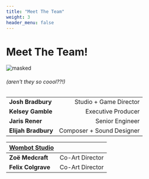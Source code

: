 ```yaml
---
title: "Meet The Team"
weight: 3
header_menu: false
---
```

# Meet The Team!
![masked](images/team-purp-small.png)
###### (aren't they so coool??!)

|                                                                                                                                                                                  |                           | 
|----------------------------------------------------------------------------------------------------------------------------------------------------------------------------------|--------------------------:|
| **Josh Bradbury** _<a href="https://x.com/joshalanb"><i class="fa fa-twitter"></i></a>_ _<a href="https://www.linkedin.com/in/joshalanb"><i class="fa fa-linkedin"></i></a>_     |    Studio + Game Director |
| **Kelsey Gamble** _<a href="https://x.com/kindofsquishy"><i class="fa fa-twitter"></i></a>_ _<a href="https://www.linkedin.com/in/kelseyau/"><i class="fa fa-linkedin"></i></a>_ |        Executive Producer |
| **Jaris Rener**   _<a href="https://x.com/jarisrener"><i class="fa fa-twitter"></i></a>_ _<a href="https://www.linkedin.com/in/jaris-rener/"><i class="fa fa-linkedin"></i></a>_ |           Senior Engineer |
| **Elijah Bradbury** _<a href="https://x.com/thisisbadgerpoe"><i class="fa fa-twitter"></i></a>_                                                                                  | Composer + Sound Designer |

| [Wombot Studio](https://wombot.studio/)                                                                                                                                            |                 | 
|------------------------------------------------------------------------------------------------------------------------------------------------------------------------------------|----------------:|
| **Zoë Medcraft** _<a href="https://www.linkedin.com/in/zo%C3%AB-medcraft-69539579"><i class="fa fa-linkedin"></i></a>_                                                             | Co-Art Director |
| **Felix Colgrave** _<a href="https://x.com/FelixColgrave"><i class="fa fa-twitter"></i></a>_  _<a href="https://www.youtube.com/@FelixColgrave"><i class="fa fa-youtube"></i></a>_ | Co-Art Director |

